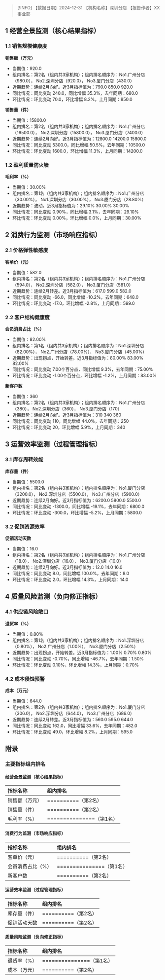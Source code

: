 > [!INFO] 【数据日期】2024-12-31        【机构名称】深圳分店        【报告作者】XX事业部
## 1 经营全景监测（核心结果指标）

### 1.1 销售规模健康度

**销售额（万元）**
- 当期值：920.0
- 组内排名：第2名（组内共3家机构）；组内排名顺序为：No1.广州分店（980.0）， No2.深圳分店（920.0）， No3.厦门分店（430.0）
- 近期趋势：连续2月向好。近3月指标值为：790.0 850.0 920.0
- 同比情况：同比变动 240.0，同比增幅 35.3%，去年同期：680.0
- 环比情况：环比变动 70.0，环比增幅 8.2%，上月同期：850.0

**销售量（件）**
- 当期值：15800.0
- 组内排名：第2名（组内共3家机构）；组内排名顺序为：No1.广州分店（16500.0）， No2.深圳分店（15800.0）， No3.厦门分店（7400.0）
- 近期趋势：连续2月向好。近3月指标值为：12800.0 14200.0 15800.0
- 同比情况：同比变动 5300.0，同比增幅 50.5%，去年同期：10500.0
- 环比情况：环比变动 1600.0，环比增幅 11.3%，上月同期：14200.0

### 1.2 盈利质量防火墙

**毛利率（%）**
- 当期值：30.00%
- 组内排名：第1名（组内共3家机构）；组内排名顺序为：No1.广州分店（30.00%）， No1.深圳分店（30.00%）， No3.厦门分店（28.80%）
- 近期趋势：波动。近3月指标值为：29.10% 30.00% 30.00%
- 同比情况：同比变动 0.90%，同比增幅 3.1%，去年同期：29.10%
- 环比情况：环比变动 0.00%，环比增幅 0.0%，上月同期：30.00%

## 2 消费行为监测（市场响应指标）

### 2.1 价格弹性敏感度

**客单价（元）**
- 当期值：582.0
- 组内排名：第2名（组内共3家机构）；组内排名顺序为：No1.广州分店（594.0）， No2.深圳分店（582.0）， No3.厦门分店（581.0）
- 近期趋势：连续2月转差。近3月指标值为：617.0 599.0 582.0
- 同比情况：同比变动 -66.0，同比增幅 -10.2%，去年同期：648.0
- 环比情况：环比变动 -17.0，环比增幅 -2.8%，上月同期：599.0

### 2.2 客户结构健康度

**会员消费占比（%）**
- 当期值：82.00%
- 组内排名：第1名（组内共3家机构）；组内排名顺序为：No1.深圳分店（82.00%）， No2.广州分店（78.00%）， No3.厦门分店（45.00%）
- 近期趋势：出现拐点，开始转差。近3月指标值为：80.00% 83.00% 82.00%
- 同比情况：同比变动 7.00个百分点，同比增幅 9.3%，去年同期：75.00%
- 环比情况：环比变动 -1.00个百分点，环比增幅 -1.2%，上月同期：83.00%

**新客户数**
- 当期值：360
- 组内排名：第2名（组内共3家机构）；组内排名顺序为：No1.广州分店（380）， No2.深圳分店（360）， No3.厦门分店（170）
- 近期趋势：连续2月向好。近3月指标值为：310 340 360
- 同比情况：同比变动 110，同比增幅 44.0%，去年同期：250
- 环比情况：环比变动 20，环比增幅 5.9%，上月同期：340

## 3 运营效率监测（过程管理指标）

### 3.1 库存周转效能

**库存量（件）**
- 当期值：5500.0
- 组内排名：第2名（组内共3家机构）；组内排名顺序为：No1.厦门分店（3200.0）， No2.深圳分店（5500.0）， No3.广州分店（5900.0）
- 近期趋势：连续2月向好。近3月指标值为：6200.0 5800.0 5500.0
- 同比情况：同比变动 -1300.0，同比增幅 -19.1%，去年同期：6800.0
- 环比情况：环比变动 -300.0，环比增幅 -5.2%，上月同期：5800.0

### 3.2 促销资源效率

**促销活动天数**
- 当期值：16.0
- 组内排名：第2名（组内共3家机构）；组内排名顺序为：No1.广州分店（18.0）， No2.深圳分店（16.0）， No3.厦门分店（10.0）
- 近期趋势：连续2月向好。近3月指标值为：12.0 14.0 16.0
- 同比情况：同比变动 8.0，同比增幅 100.0%，去年同期：8.0
- 环比情况：环比变动 2.0，环比增幅 14.3%，上月同期：14.0

## 4 质量风险监测（负向修正指标）

### 4.1 供应链风险敞口

**退货率（%）**
- 当期值：0.80%
- 组内排名：第1名（组内共3家机构）；组内排名顺序为：No1.深圳分店（0.80%）， No2.广州分店（1.00%）， No3.厦门分店（2.50%）
- 近期趋势：出现拐点，开始转差。近3月指标值为：1.00% 0.70% 0.80%
- 同比情况：同比变动 -0.70%，同比增幅 -46.7%，去年同期：1.50%
- 环比情况：环比变动 0.10%，环比增幅 14.3%，上月同期：0.70%

### 4.2 成本侵蚀预警

**成本（万元）**
- 当期值：644.0
- 组内排名：第2名（组内共3家机构）；组内排名顺序为：No1.厦门分店（306.0）， No2.深圳分店（644.0）， No3.广州分店（686.0）
- 近期趋势：连续2月转差。近3月指标值为：560.0 595.0 644.0
- 同比情况：同比变动 162.0，同比增幅 33.6%，去年同期：482.0
- 环比情况：环比变动 49.0，环比增幅 8.2%，上月同期：595.0

## 附录

### 主要指标组内排名

#### 经营全景监测（核心结果指标）

| 指标名称    | 组内排名                 |
|:--------|:---------------------|
| 销售额（万元） | ==========（第2名）      |
| 销售量（件）  | ==========（第2名）      |
| 毛利率（%）  | ===============（第1名） |
#### 消费行为监测（市场响应指标）

| 指标名称      | 组内排名                 |
|:----------|:---------------------|
| 客单价（元）    | ==========（第2名）      |
| 会员消费占比（%） | ===============（第1名） |
| 新客户数      | ==========（第2名）      |
#### 运营效率监测（过程管理指标）

| 指标名称   | 组内排名            |
|:-------|:----------------|
| 库存量（件） | ==========（第2名） |
| 促销活动天数 | ==========（第2名） |
#### 质量风险监测（负向修正指标）

| 指标名称   | 组内排名                 |
|:-------|:---------------------|
| 退货率（%） | ===============（第1名） |
| 成本（万元） | ==========（第2名）      |